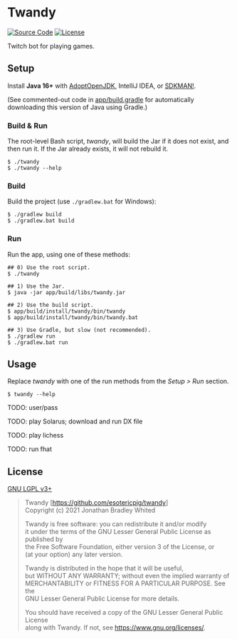 # Twandy

[![Source Code](https://img.shields.io/badge/code-github-%23211F1F.svg)](https://github.com/esotericpig/twandy)
[![License](https://img.shields.io/github/license/esotericpig/twandy.svg)](COPYING.LESSER)

Twitch bot for playing games.

## Setup

Install **Java 16+** with [AdoptOpenJDK](https://adoptopenjdk.net), IntelliJ IDEA, or [SDKMAN!](https://sdkman.io).

(See commented-out code in [app/build.gradle](app/build.gradle) for automatically downloading this version of Java using Gradle.)

### Build & Run

The root-level Bash script, *twandy*, will build the Jar if it does not exist, and then run it. If the Jar already exists, it will not rebuild it.

```
$ ./twandy
$ ./twandy --help
```

### Build

Build the project (use `./gradlew.bat` for Windows):

```
$ ./gradlew build
$ ./gradlew.bat build
```

### Run

Run the app, using one of these methods:

```
## 0) Use the root script.
$ ./twandy

## 1) Use the Jar.
$ java -jar app/build/libs/twandy.jar

## 2) Use the build script.
$ app/build/install/twandy/bin/twandy
$ app/build/install/twandy/bin/twandy.bat

## 3) Use Gradle, but slow (not recommended).
$ ./gradlew run
$ ./gradlew.bat run
```

## Usage

Replace *twandy* with one of the run methods from the *Setup > Run* section.

```
$ twandy --help
```

TODO: user/pass

TODO: play Solarus; download and run DX file

TODO: play lichess

TODO: run fhat

## License

[GNU LGPL v3+](COPYING.LESSER)

> Twandy [<https://github.com/esotericpig/twandy>]  
> Copyright (c) 2021 Jonathan Bradley Whited  
>
> Twandy is free software: you can redistribute it and/or modify  
> it under the terms of the GNU Lesser General Public License as published by  
> the Free Software Foundation, either version 3 of the License, or  
> (at your option) any later version.  
>
> Twandy is distributed in the hope that it will be useful,  
> but WITHOUT ANY WARRANTY; without even the implied warranty of  
> MERCHANTABILITY or FITNESS FOR A PARTICULAR PURPOSE. See the  
> GNU Lesser General Public License for more details.  
>
> You should have received a copy of the GNU Lesser General Public License  
> along with Twandy. If not, see <https://www.gnu.org/licenses/>.  
